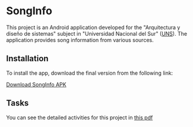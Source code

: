 # SongInfo

This project is an Android application developed for the "Arquitectura y diseño de sistemas" subject in "Universidad Nacional del Sur" ([UNS](https://uns.edu.ar/)). The application provides song information from various sources.


## Installation
To install the app, download the final version from the following link:

[Download SongInfo APK](https://github.com/matichewer/AyDS-SongInfo/releases/download/final/SongInfo.apk)

## Tasks
You can see the detailed activities for this project in [this pdf](Enunciado-Proyecto.pdf)
